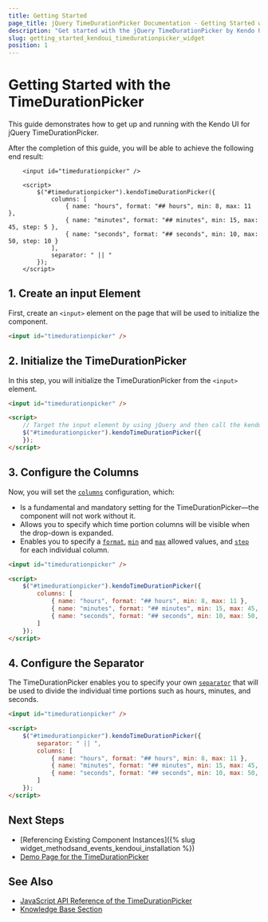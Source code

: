 ```yaml
---
title: Getting Started
page_title: jQuery TimeDurationPicker Documentation - Getting Started with the TimeDurationPicker
description: "Get started with the jQuery TimeDurationPicker by Kendo UI and learn how to create, initialize, and enable the component."
slug: getting_started_kendoui_timedurationpicker_widget
position: 1
---
```


# Getting Started with the TimeDurationPicker

This guide demonstrates how to get up and running with the Kendo UI for jQuery TimeDurationPicker.

After the completion of this guide, you will be able to achieve the following end result:

```dojo
    <input id="timedurationpicker" />

    <script>
        $("#timedurationpicker").kendoTimeDurationPicker({
            columns: [
                { name: "hours", format: "## hours", min: 8, max: 11 },
                { name: "minutes", format: "## minutes", min: 15, max: 45, step: 5 },
                { name: "seconds", format: "## seconds", min: 10, max: 50, step: 10 }
            ],
            separator: " || "
        });
    </script>
```

## 1. Create an input Element

First, create an `<input>` element on the page that will be used to initialize the component.

```html
<input id="timedurationpicker" />
```

## 2. Initialize the TimeDurationPicker 

In this step, you will initialize the TimeDurationPicker from the `<input>` element.

```html
<input id="timedurationpicker" />

<script>
    // Target the input element by using jQuery and then call the kendoTimeDurationPicker() method.
    $("#timedurationpicker").kendoTimeDurationPicker({
    });
</script>
```

## 3. Configure the Columns

Now, you will set the [`columns`](/api/javascript/ui/timedurationpicker/configuration/columns) configuration, which:

* Is a fundamental and mandatory setting for the TimeDurationPicker&mdash;the component will not work without it. 
* Allows you to specify which time portion columns will be visible when the drop-down is expanded. 
* Enables you to specify a [`format`](/api/javascript/ui/timedurationpicker/configuration/columns.format), [`min`](/api/javascript/ui/timedurationpicker/configuration/columns.min) and [`max`](/api/javascript/ui/timedurationpicker/configuration/columns.max) allowed values, and [`step`](/api/javascript/ui/timedurationpicker/configuration/columns.step) for each individual column.

```html
<input id="timedurationpicker" />

<script>
    $("#timedurationpicker").kendoTimeDurationPicker({
        columns: [
            { name: "hours", format: "## hours", min: 8, max: 11 },
            { name: "minutes", format: "## minutes", min: 15, max: 45, step: 5 },
            { name: "seconds", format: "## seconds", min: 10, max: 50, step: 10 }
        ]
    });
</script>
```

## 4. Configure the Separator

The TimeDurationPicker enables you to specify your own [`separator`](/api/javascript/ui/timedurationpicker/configuration/separator) that will be used to divide the individual time portions such as hours, minutes, and seconds.

```html
<input id="timedurationpicker" />

<script>
    $("#timedurationpicker").kendoTimeDurationPicker({
        separator: " || ",
        columns: [
            { name: "hours", format: "## hours", min: 8, max: 11 },
            { name: "minutes", format: "## minutes", min: 15, max: 45, step: 5 },
            { name: "seconds", format: "## seconds", min: 10, max: 50, step: 10 }
        ]
    });
</script>
```


## Next Steps 

* [Referencing Existing Component Instances]({% slug widget_methodsand_events_kendoui_installation %}) 
* [Demo Page for the TimeDurationPicker](https://demos.telerik.com/kendo-ui/timedurationpicker/index)

## See Also 

* [JavaScript API Reference of the TimeDurationPicker](/api/javascript/ui/timedurationpicker)
* [Knowledge Base Section](/knowledge-base)

<script>
  window.onload = function() {
    document.getElementsByClassName("btn-run")[0].click();
  }
</script>